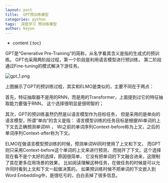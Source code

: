 ```yaml
---
layout: post
title:  GPT预训练模型
categories: python
tags:  深度学习 预训练模型
author: Keyon
---
```

* content
{:toc}

GPT是“Generative Pre-Training”的简称，从名字看其含义是指的生成式的预训练。
GPT也采用两阶段过程，第一个阶段是利用语言模型进行预训练，
第二阶段通过Fine-tuning的模式解决下游任务。

![gpt_1.png](https://i.loli.net/2020/10/07/lucAkm81qT2GoQM.png)









上图展示了GPT的预训练过程，其实和ELMO是类似的，主要不同在于两点：

首先，特征抽取器不是用的RNN，而是用的Transformer，上面提到过它的特征抽取能力要强于RNN，
这个选择很明显是很明智的；

其次，GPT的预训练虽然仍然是以语言模型作为目标任务，
但是采用的是单向的语言模型，所谓“单向”的含义是指：
语言模型训练的任务目标是根据Wi单词的上下文去正确预测单词Wi ， 
Wi之前的单词序列Context-before称为上文，之后的单词序列Context-after称为下文。

ELMO在做语言模型预训练的时候，预测单词Wi同时使用了上文和下文，
而GPT则只采用Context-before这个单词的上文来进行预测，
而抛开了下文。这个选择现在看不是个太好的选择，原因很简单，
它没有把单词的下文融合进来，这限制了其在更多应用场景的效果，
比如阅读理解这种任务，在做任务的时候是可以允许同时看到上文和下文一起做决策的。
如果预训练时候不把单词的下文嵌入到Word Embedding中，是很吃亏的，白白丢掉了很多信息。